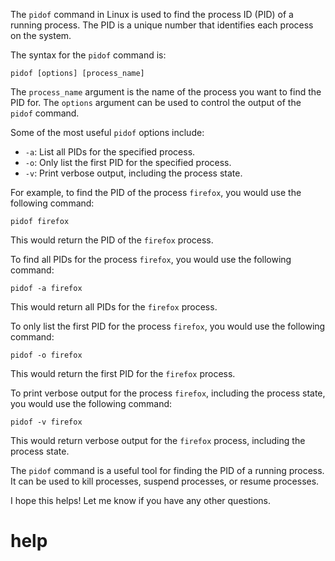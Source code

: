 The `pidof` command in Linux is used to find the process ID (PID) of a running process. The PID is a unique number that identifies each process on the system.

The syntax for the `pidof` command is:

```
pidof [options] [process_name]
```

The `process_name` argument is the name of the process you want to find the PID for. The `options` argument can be used to control the output of the `pidof` command.

Some of the most useful `pidof` options include:

* `-a`: List all PIDs for the specified process.
* `-o`: Only list the first PID for the specified process.
* `-v`: Print verbose output, including the process state.

For example, to find the PID of the process `firefox`, you would use the following command:

```
pidof firefox
```

This would return the PID of the `firefox` process.

To find all PIDs for the process `firefox`, you would use the following command:

```
pidof -a firefox
```

This would return all PIDs for the `firefox` process.

To only list the first PID for the process `firefox`, you would use the following command:

```
pidof -o firefox
```

This would return the first PID for the `firefox` process.

To print verbose output for the process `firefox`, including the process state, you would use the following command:

```
pidof -v firefox
```

This would return verbose output for the `firefox` process, including the process state.

The `pidof` command is a useful tool for finding the PID of a running process. It can be used to kill processes, suspend processes, or resume processes.

I hope this helps! Let me know if you have any other questions.




# help 

```

```
